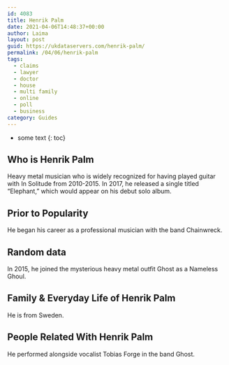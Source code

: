 ```yaml
---
id: 4083
title: Henrik Palm
date: 2021-04-06T14:48:37+00:00
author: Laima
layout: post
guid: https://ukdataservers.com/henrik-palm/
permalink: /04/06/henrik-palm
tags:
  - claims
  - lawyer
  - doctor
  - house
  - multi family
  - online
  - poll
  - business
category: Guides
---
```


* some text
{: toc}


## Who is Henrik Palm
                  
                  
                  
Heavy metal musician who is widely recognized for having played guitar with In Solitude from 2010-2015. In 2017, he released a single titled &#8220;Elephant,&#8221; which would appear on his debut solo album.
                  
              
            
              
            
                
                
                
## Prior to Popularity
                  
                  
                  
He began his career as a professional musician with the band Chainwreck.
                  
              
            
              
            
                
                
                
## Random data
                  
                  
                  
In 2015, he joined the mysterious heavy metal outfit Ghost as a Nameless Ghoul.
                  
              
            
              
            
                
                
                
## Family & Everyday Life of Henrik Palm
                  
                  
                  
He is from Sweden.
                  
              
            
              
            
                
                
                
## People Related With Henrik Palm
                  
                  
                  
He performed alongside vocalist Tobias Forge in the band Ghost. 
                  
              
            
              
            
                
              
            
              
              
            
            
              
            
          
          
          